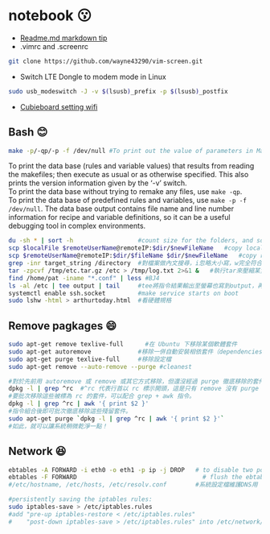 # notebook :kissing:
* [Readme.md markdown tip](https://github.com/guodongxiaren/README)
* .vimrc and .screenrc
```Bash
git clone https://github.com/wayne43290/vim-screen.git
```
* Switch LTE Dongle to modem mode in Linux
```Bash
sudo usb_modeswitch -J -v $(lsusb)_prefix -p $(lsusb)_postfix
```
* [Cubieboard setting wifi](http://bigbata.com/blog/2014/05/17/cubieboard-begining-on-lubuntu-setup-wifi/)

## Bash :blush:
```Bash
make -p/-qp/-p -f /dev/null #To print out the value of parameters in Makefile:
```
To print the data base (rules and variable values) that results from reading the makefiles; then execute as usual or as otherwise specified. This also prints the version information given by the ‘-v’ switch.  
To print the data base without trying to remake any files, use `make -qp`.  
To print the data base of predefined rules and variables, use `make -p -f /dev/null`. The data base output contains file name and line number information for recipe and variable definitions, so it can be a useful debugging tool in complex environments.											

```Bash
du -sh * | sort -h                  #count size for the folders, and sort by size
scp $localFile $remoteUserName@remoteIP:$dir/$newFileName   #copy local file to remote computer
scp $remoteUserName@remoteIP:$dir/$fileName $dir/$newFileName   #copy remote file to local computer
grep -inr target_string /directory  #對檔案做內文搜尋，i忽略大小寫，w完全符合，n顯示該字串於檔案中的位置(行數)，r遞迴找
tar -zpcvf /tmp/etc.tar.gz /etc > /tmp/log.txt 2>&1 &   #執行tar來壓縮某資料夾，放進背景執行並且把stderr與stdout都放到log.txt檔理頭
find /home/pat -iname "*.conf" | less #BJ4
ls -al /etc | tee output | tail	    #tee將指令結果輸出至螢幕也寫到output，再由tail/less部分顯示
systemctl enable ssh.socket         #make service starts on boot
sudo lshw -html > arthurtoday.html	#看硬體規格
```

## Remove pagkages :smile:
```Bash
sudo apt-get remove texlive-full	  #在 Ubuntu 下移除某個軟體套件
sudo apt-get autoremove	            #移除一併自動安裝相依套件（dependencies）
sudo apt-get purge texlive-full	    #移除設定檔
sudo apt-get remove --auto-remove --purge #cleanest
```
```Bash
#對於先前用 autoremove 或 remove 或其它方式移除，但還沒經過 purge 徹底移除的套件，使用 dpkg 指令可以列出清單：
dpkg -l | grep ^rc	#^rc 代表行首以 rc 標示開頭，這是只有 remove 沒有 purge 的意思
#要批次移除這些被標為 rc 的套件，可以配合 grep + awk 指令。
dpkg -l | grep ^rc | awk '{ print $2 }'
#指令組合後即可批次徹底移除這些殘留套件。
sudo apt-get purge `dpkg -l | grep ^rc | awk '{ print $2 }'`
#如此，就可以讓系統稍微乾淨一點！
```

## Network :satisfied:
```Bash
ebtables -A FORWARD -i eth0 -o eth1 -p ip -j DROP   # to disable two ports communicate directly at bridge level.
ebtables -F FORWARD		                              # flush the ebtables rules
#/etc/hostname, /etc/hosts, /etc/resolv.conf        #系統設定檔維護DNS用
```
```Bash
#persistently saving the iptables rules:
sudo iptables-save > /etc/iptables.rules
#add "pre-up iptables-restore < /etc/iptables.rules"
#    "post-down iptables-save > /etc/iptables.rules" into /etc/network/interfaces
```
